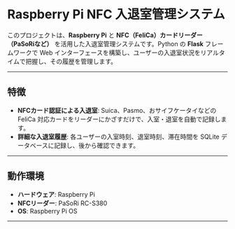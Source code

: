 # Raspberry Pi NFC 入退室管理システム

このプロジェクトは、**Raspberry Pi** と **NFC（FeliCa）カードリーダー（PaSoRiなど）** を活用した入退室管理システムです。Python の **Flask** フレームワークで Web インターフェースを構築し、ユーザーの入退室状況をリアルタイムで把握し、その履歴を管理します。

---

## 特徴

* **NFCカード認証による入退室**: Suica、Pasmo、おサイフケータイなどの FeliCa 対応カードをリーダーにかざすだけで、入室・退室を自動で記録します。
* **詳細な入退室履歴**: 各ユーザーの入室時刻、退室時刻、滞在時間を SQLite データベースに記録し、後から確認できます。

---

## 動作環境

* **ハードウェア**: Raspberry Pi
* **NFCリーダー**: PaSoRi RC-S380
* **OS**: Raspberry Pi OS

---
